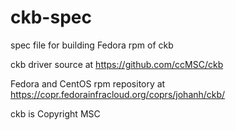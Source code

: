 # ckb-spec
spec file for building Fedora rpm of ckb

ckb driver source at https://github.com/ccMSC/ckb

Fedora and CentOS rpm repository at https://copr.fedorainfracloud.org/coprs/johanh/ckb/

ckb is Copyright MSC
